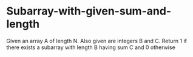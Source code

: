 # Subarray-with-given-sum-and-length
Given an array A of length N. Also given are integers B and C.  Return 1 if there exists a subarray with length B having sum C and 0 otherwise
